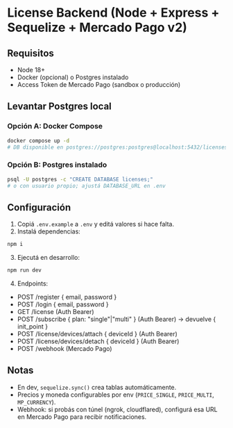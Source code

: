 # License Backend (Node + Express + Sequelize + Mercado Pago v2)

## Requisitos
- Node 18+
- Docker (opcional) o Postgres instalado
- Access Token de Mercado Pago (sandbox o producción)

## Levantar Postgres local
### Opción A: Docker Compose
```bash
docker compose up -d
# DB disponible en postgres://postgres:postgres@localhost:5432/licenses
```

### Opción B: Postgres instalado
```bash
psql -U postgres -c "CREATE DATABASE licenses;"
# o con usuario propio; ajustá DATABASE_URL en .env
```

## Configuración
1. Copiá `.env.example` a `.env` y editá valores si hace falta.
2. Instalá dependencias:
```bash
npm i
```
3. Ejecutá en desarrollo:
```bash
npm run dev
```
4. Endpoints:
- POST /register  { email, password }
- POST /login     { email, password }
- GET  /license   (Auth Bearer)
- POST /subscribe { plan: "single"|"multi" } (Auth Bearer) -> devuelve { init_point }
- POST /license/devices/attach { deviceId } (Auth Bearer)
- POST /license/devices/detach { deviceId } (Auth Bearer)
- POST /webhook   (Mercado Pago)

## Notas
- En dev, `sequelize.sync()` crea tablas automáticamente.
- Precios y moneda configurables por env (`PRICE_SINGLE`, `PRICE_MULTI`, `MP_CURRENCY`).
- Webhook: si probás con túnel (ngrok, cloudflared), configurá esa URL en Mercado Pago para recibir notificaciones.
